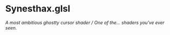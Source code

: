 # Synesthax.glsl
*A most ambitious ghostty cursor shader / One of the... shaders you've ever seen*.
